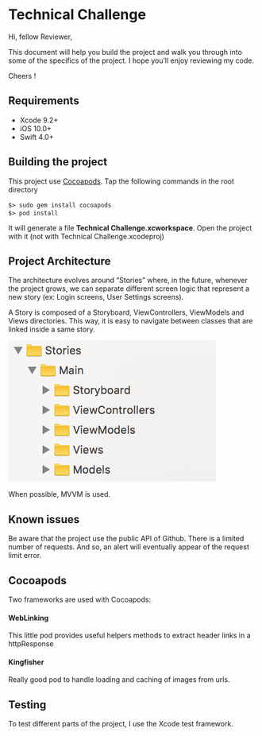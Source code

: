 # Technical Challenge

Hi, fellow Reviewer,

This document will help you build the project and walk you through into some of the specifics of the project. I hope you’ll enjoy reviewing my code.

Cheers !

## Requirements

- Xcode 9.2+ 
- iOS 10.0+ 
- Swift 4.0+

## Building the project

This project use [Cocoapods](https://cocoapods.org). Tap the following commands in the root directory 

```
$> sudo gem install cocoapods
$> pod install
```

It will generate a file **Technical Challenge.xcworkspace**. Open the project with it (not with Technical Challenge.xcodeproj)

## Project Architecture

The architecture evolves around “Stories” where, in the future, whenever the project grows, we can separate different screen logic that represent a new story (ex: Login screens, User Settings screens).

A Story is composed of a Storyboard, ViewControllers, ViewModels and Views directories. This way, it is easy to navigate between classes that are linked inside a same story.

![GitHub Logo](documentation/doc_stories.png)

When possible, MVVM is used.

## Known issues

Be aware that the project use the public API of Github. There is a limited number of requests. And so, an alert will eventually appear of the request limit error. 

## Cocoapods

Two frameworks are used with Cocoapods:

#### WebLinking

This little pod provides useful helpers methods to extract header links in a httpResponse 

#### Kingfisher

Really good pod to handle loading and caching of images from urls.

## Testing

To test different parts of the project, I use the Xcode test framework.


